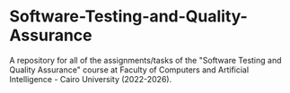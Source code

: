 # Software-Testing-and-Quality-Assurance
A repository for all of the assignments/tasks of the "Software Testing and Quality Assurance" course at Faculty of Computers and Artificial Intelligence - Cairo University (2022-2026).
